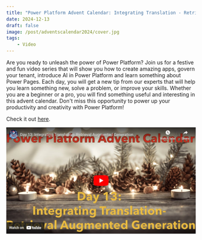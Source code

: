 ```yaml
---
title: "Power Platform Advent Calendar: Integrating Translation - Retrieval Augmented Generation"
date: 2024-12-13
draft: false
image: /post/adventscalendar2024/cover.jpg
tags:
    - Video
---
```


Are you ready to unleash the power of Power Platform? Join us for a festive and fun video series that will show you how to create amazing apps, govern your tenant, introduce AI in Power Platform and learn something about Power Pages. Each day, you will get a new tip from our experts that will help you learn something new, solve a problem, or improve your skills. Whether you are a beginner or a pro, you will find something useful and interesting in this advent calendar. Don't miss this opportunity to power up your productivity and creativity with Power Platform!

Check it out [here](https://youtu.be/dWL3i1KHiwI).

[![](video.jpg)](https://youtu.be/dWL3i1KHiwI)